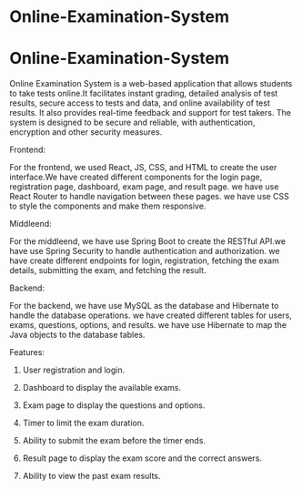 # Online-Examination-System
# Online-Examination-System
Online Examination System is a web-based application that allows students to take tests online.It facilitates instant grading, detailed analysis of test results, secure access to tests and data, and online availability of test results. It also provides real-time feedback and support for test takers. The system is designed to be secure and reliable, with authentication, encryption and other security measures.

Frontend:

For the frontend, we used React, JS, CSS, and HTML to create the user interface.We have created different components for the login page, registration page, dashboard, exam page, and result page. we have use React Router to handle navigation between these pages. we have use CSS to style the components and make them responsive.

Middleend:

For the middleend, we have use Spring Boot to create the RESTful API.we have use Spring Security to handle authentication and authorization. we have create different endpoints for login, registration, fetching the exam details, submitting the exam, and fetching the result.

Backend:

For the backend, we have use MySQL as the database and Hibernate to handle the database operations. we have created different tables for users, exams, questions, options, and results. we have use Hibernate to map the Java objects to the database tables.

Features:

1) User registration and login.

2) Dashboard to display the available exams.

3) Exam page to display the questions and options.

4) Timer to limit the exam duration.

5) Ability to submit the exam before the timer ends.

6) Result page to display the exam score and the correct answers.

7) Ability to view the past exam results.
